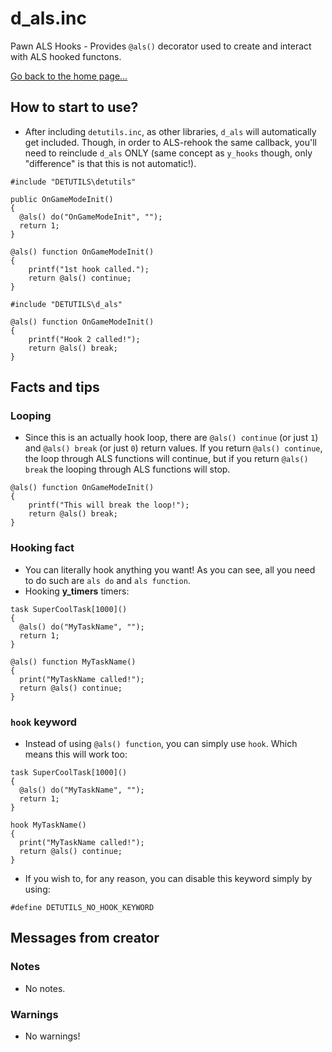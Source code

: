 # d_als.inc
Pawn ALS Hooks - Provides `@als()` decorator used to create and interact with ALS hooked functons.

[Go back to the home page...](../README.md)

## How to start to use?
- After including `detutils.inc`, as other libraries, `d_als` will automatically get included. Though, in order to ALS-rehook the same callback, you'll need to reinclude `d_als` ONLY (same concept as `y_hooks` though, only "difference" is that this is not automatic!).

```pawn
#include "DETUTILS\detutils"

public OnGameModeInit()
{
  @als() do("OnGameModeInit", "");
  return 1;
}

@als() function OnGameModeInit()
{
    printf("1st hook called.");
    return @als() continue;
}

#include "DETUTILS\d_als"

@als() function OnGameModeInit()
{
    printf("Hook 2 called!");
    return @als() break;
}
```
## Facts and tips
### Looping
- Since this is an actually hook loop, there are `@als() continue` (or just `1`) and `@als() break` (or just `0`) return values. If you return `@als() continue`, the loop through ALS functions will continue, but if you return `@als() break` the looping through ALS functions will stop.

```pawn
@als() function OnGameModeInit()
{
    printf("This will break the loop!");
    return @als() break;
}
```
### Hooking fact
- You can literally hook anything you want! As you can see, all you need to do such are `als do` and `als function`.
- Hooking **y_timers** timers:

```pawn
task SuperCoolTask[1000]()
{
  @als() do("MyTaskName", "");
  return 1;
}

@als() function MyTaskName()
{
  print("MyTaskName called!");
  return @als() continue;
}
```
### `hook` keyword
- Instead of using `@als() function`, you can simply use `hook`. Which means this will work too:

```pawn
task SuperCoolTask[1000]()
{
  @als() do("MyTaskName", "");
  return 1;
}

hook MyTaskName()
{
  print("MyTaskName called!");
  return @als() continue;
}
```
- If you wish to, for any reason, you can disable this keyword simply by using:

```pawn
#define DETUTILS_NO_HOOK_KEYWORD
```
## Messages from creator
### Notes
- No notes.
### Warnings
- No warnings!
